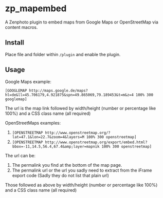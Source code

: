 zp_mapembed
===========

A Zenphoto plugin to embed maps from Google Maps or OpenStreetMap via content macros.

Install
-------
Place file and folder within `/plugin` and enable the plugin.
 
Usage
------
Google Maps example:

`[GOOGLEMAP http://maps.google.de/maps?hl=de&ll=45.706179,4.921875&spn=49.865069,79.189453&t=m&z=4 100% 300 googlemap]`

The url is the map link followed by width/height (number or percentage like 100%) and a CSS class name (all required)

OpenStreetMaps examples:

1. `[OPENSTREETMAP http://www.openstreetmap.org/?lat=47.1&lon=22.7&zoom=4&layers=M 100% 300 openstreetmap]`
2. `[OPENSTREETMAP http://www.openstreetmap.org/export/embed.html?bbox=-11,14.5,56.4,67.4&amp;layer=mapnik 100% 300 openstreetmap]` 

The url can be: 

1. The permalink you find at the bottom of the map page.
2. The permalink url or the url you sadly need to extract from the iFrame export code (Sadly they do not list that plain url)

Those followed as above by width/height (number or percentage like 100%) and a CSS class name (all required)
